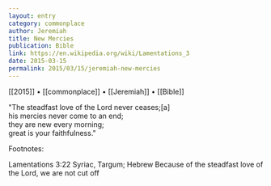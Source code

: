 ```yaml
---
layout: entry
category: commonplace
author: Jeremiah
title: New Mercies
publication: Bible
link: https://en.wikipedia.org/wiki/Lamentations_3
date: 2015-03-15
permalink: 2015/03/15/jeremiah-new-mercies
---
```


[[2015]] • [[commonplace]] • [[Jeremiah]] • [[Bible]]

"The steadfast love of the Lord never ceases;[a]
<br>his mercies never come to an end;
<br>they are new every morning;
<br>great is your faithfulness."

Footnotes:

Lamentations 3:22 Syriac, Targum; Hebrew Because of the steadfast love of the Lord, we are not cut off